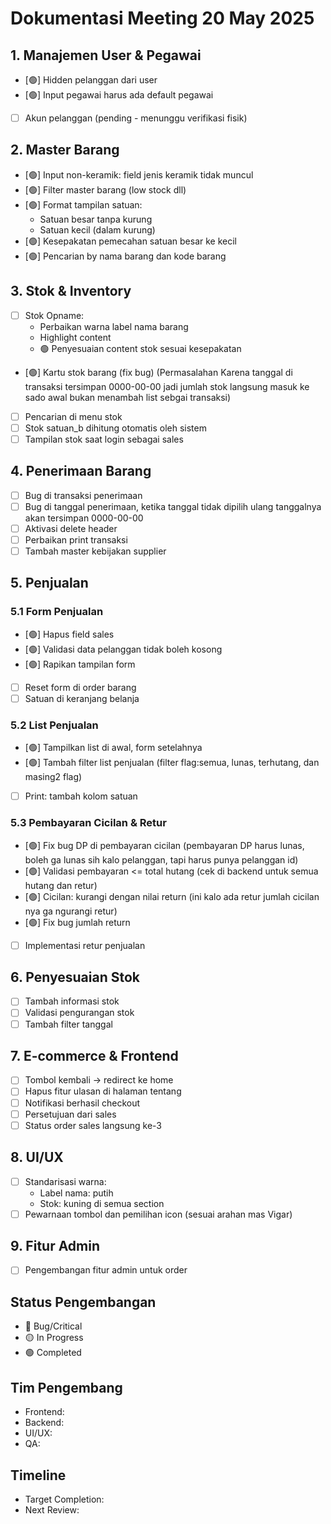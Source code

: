 # Dokumentasi Meeting 20 May 2025

## 1. Manajemen User & Pegawai

-   [🟢] Hidden pelanggan dari user
-   [🟢] Input pegawai harus ada default pegawai
-   [ ] Akun pelanggan (pending - menunggu verifikasi fisik)

## 2. Master Barang

-   [🟢] Input non-keramik: field jenis keramik tidak muncul
-   [🟢] Filter master barang (low stock dll)
-   [🟢] Format tampilan satuan:
    -   Satuan besar tanpa kurung
    -   Satuan kecil (dalam kurung)
-   [🟢] Kesepakatan pemecahan satuan besar ke kecil
-   [🟢] Pencarian by nama barang dan kode barang

## 3. Stok & Inventory

-   [ ] Stok Opname:
    -   Perbaikan warna label nama barang
    -   Highlight content
    -   🟢 Penyesuaian content stok sesuai kesepakatan
-   [🟢] Kartu stok barang (fix bug) (Permasalahan Karena tanggal di transaksi tersimpan 0000-00-00 jadi jumlah stok langsung masuk ke sado awal bukan menambah list sebgai transaksi)
-   [ ] Pencarian di menu stok
-   [ ] Stok satuan_b dihitung otomatis oleh sistem
-   [ ] Tampilan stok saat login sebagai sales

## 4. Penerimaan Barang

-   [ ] Bug di transaksi penerimaan
-   [ ] Bug di tanggal penerimaan, ketika tanggal tidak dipilih ulang tanggalnya akan tersimpan 0000-00-00
-   [ ] Aktivasi delete header
-   [ ] Perbaikan print transaksi
-   [ ] Tambah master kebijakan supplier

## 5. Penjualan

### 5.1 Form Penjualan

-   [🟢] Hapus field sales
-   [🟢] Validasi data pelanggan tidak boleh kosong
-   [🟢] Rapikan tampilan form
-   [ ] Reset form di order barang
-   [ ] Satuan di keranjang belanja

### 5.2 List Penjualan

-   [🟢] Tampilkan list di awal, form setelahnya
-   [🟢] Tambah filter list penjualan (filter flag:semua, lunas, terhutang, dan masing2 flag)
-   [ ] Print: tambah kolom satuan

### 5.3 Pembayaran Cicilan & Retur

-   [🟢] Fix bug DP di pembayaran cicilan (pembayaran DP harus lunas, boleh ga lunas sih kalo pelanggan, tapi harus punya pelanggan id)
-   [🟢] Validasi pembayaran <= total hutang (cek di backend untuk semua hutang dan retur)
-   [🟢] Cicilan: kurangi dengan nilai return (ini kalo ada retur jumlah cicilan nya ga ngurangi retur)
-   [🟢] Fix bug jumlah return
-   [ ] Implementasi retur penjualan

## 6. Penyesuaian Stok

-   [ ] Tambah informasi stok
-   [ ] Validasi pengurangan stok
-   [ ] Tambah filter tanggal

## 7. E-commerce & Frontend

-   [ ] Tombol kembali -> redirect ke home
-   [ ] Hapus fitur ulasan di halaman tentang
-   [ ] Notifikasi berhasil checkout
-   [ ] Persetujuan dari sales
-   [ ] Status order sales langsung ke-3

## 8. UI/UX

-   [ ] Standarisasi warna:
    -   Label nama: putih
    -   Stok: kuning di semua section
-   [ ] Pewarnaan tombol dan pemilihan icon (sesuai arahan mas Vigar)

## 9. Fitur Admin

-   [ ] Pengembangan fitur admin untuk order

## Status Pengembangan

-   🔴 Bug/Critical
-   🟡 In Progress
-   🟢 Completed

## Tim Pengembang

-   Frontend:
-   Backend:
-   UI/UX:
-   QA:

## Timeline

-   Target Completion:
-   Next Review:
